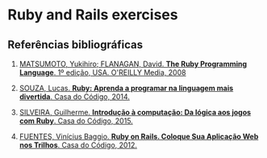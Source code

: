# Ruby and Rails exercises

## Referências bibliográficas

1. [MATSUMOTO, Yukihiro; FLANAGAN, David. **The Ruby Programming
Language**. 1º edição, USA. O'REILLY Media, 2008](https://www.amazon.com.br/Ruby-Programming-Language-David-Flanagan/dp/0596516177)

2. [SOUZA, Lucas. **Ruby: Aprenda a programar na linguagem mais
divertida**. Casa do Código, 2014.](https://www.casadocodigo.com.br/products/livro-ruby)

3. [SILVEIRA, Guilherme. **Introdução à computação: Da lógica aos jogos com
Ruby**. Casa do Código, 2015.](https://www.amazon.com.br/Introdu%C3%A7%C3%A3o-%C3%A0-computa%C3%A7%C3%A3o-l%C3%B3gica-jogos-ebook/dp/B019NOBWE6)

4. [FUENTES, Vinícius Baggio. **Ruby on Rails. Coloque Sua Aplicação Web nos
Trilhos**. Casa do Código, 2012.](https://github.com/free-educa/books/blob/main/books/Ruby%20on%20Rails%20-%20coloque%20sua%20aplicacao%20web%20nos%20trilhos%20-%20Casa%20do%20Codigo.pdf)

<!-- Padrão abaixo a ser copiado
> [AUTOR, Autor. **Titulo**. Edição, Região. Editora, Ano.]()
-->
